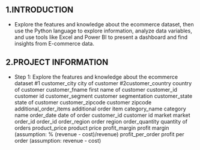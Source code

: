 ## 1.INTRODUCTION
- Explore the features and knowledge about the ecommerce dataset, then use the Python language to explore information, analyze data variables, and use tools like Excel and Power BI to present a dashboard and find insights from E-commerce data.
## 2.PROJECT INFORMATION
- Step 1: Explore the features and knowledge about the ecommerce dataset
  #1 customer_city	city of customer
  #2customer_country	country of customer
  customer_fname	first name of customer
  customer_id	customer id
  customer_segment	customer segmentation
  customer_state	state of customer
  customer_zipcode	customer zipcode
  additional_order_items	additional order item
  category_name	category name
  order_date	date of order
  customer_id	customer id
  market	market
  order_id	order_id
  order_region	order region
  order_quantity	quantity of orders
  product_price	product price
  profit_margin	profit margin (assumption: % (revenue - cost)/revenue)
  profit_per_order	profit per order (assumption: revenue - cost)


